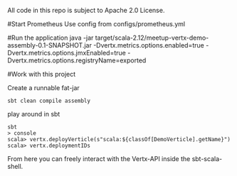 All code in this repo is subject to Apache 2.0 License.

#Start Prometheus
Use config from configs/prometheus.yml

#Run the application
java -jar target/scala-2.12/meetup-vertx-demo-assembly-0.1-SNAPSHOT.jar -Dvertx.metrics.options.enabled=true -Dvertx.metrics.options.jmxEnabled=true -Dvertx.metrics.options.registryName=exported


#Work with this project

Create a runnable fat-jar
```
sbt clean compile assembly
```

play around in sbt
```
sbt
> console
scala> vertx.deployVerticle(s"scala:${classOf[DemoVerticle].getName}")
scala> vertx.deploymentIDs
```

From here you can freely interact with the Vertx-API inside the sbt-scala-shell.
